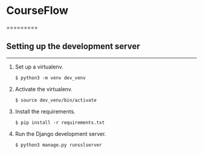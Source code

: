 # CourseFlow

=========

## Setting up the development server

---

1.  Set up a virtualenv.

        $ python3 -m venv dev_venv

2.  Activate the virtualenv.

        $ source dev_venv/bin/activate

3.  Install the requirements.

        $ pip install -r requirements.txt

4.  Run the Django development server.

        $ python3 manage.py runsslserver
